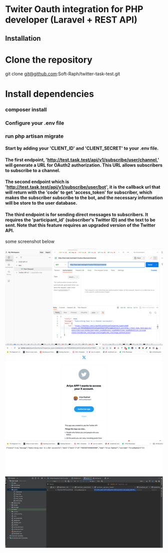 # Twiter Oauth integration for PHP developer (Laravel + REST API)

## Installation


# Clone the repository
git clone git@github.com:Soft-Raph/twitter-task-test.git

# Install dependencies
### composer install

### Configure your .env file

### run php artisan migrate


#### Start by adding your 'CLIENT_ID' and 'CLIENT_SECRET' to your .env file.

#### The first endpoint, 'http://test.task.test/api/v1/subscribe/user/channel,' will generate a URL for OAuth2 authorization. This URL allows subscribers to subscribe to a channel.

#### The second endpoint which is 'http://test.task.test/api/v1/subscribe/user/bot', it is the callback url that will return with the 'code' to get 'access_token' for subscriber, which makes the subscriber subscribe to the bot, and the necessary information will be store to the user database. 

#### The third endpoint is for sending direct messages to subscribers. It requires the 'participant_id' (subscriber's Twitter ID) and the text to be sent. Note that this feature requires an upgraded version of the Twitter API.
some screenshot below

![ScreenShot](public/img.png)
![ScreenShot](public/img_1.png)
![ScreenShot](public/img_2.png)
![ScreenShot](public/img_3.png)
